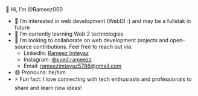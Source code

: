 👋 Hi, I’m @Rameez000
- 👀 I’m interested in web development (WebD) :) and may be a fullstak in future
- 🌱 I’m currently learning Web 2 technologies
- 💞️ I’m looking to collaborate on web development projects and open-source contributions. Feel free to reach out via:
  - LinkedIn: [Rameez Imteyaz](https://www.linkedin.com/in/rameez-imteyaz-02ab49252)
  - Instagram: [@syed.rameezz](https://www.instagram.com/syed.rameezz/)
  - Email: rameezimteyaz5786@gmail.com
- 😄 Pronouns: he/him
- ⚡ Fun fact: I love connecting with tech enthusiasts and professionals to share and learn new ideas!
